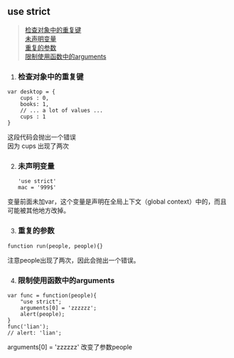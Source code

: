 ## use strict
>[检查对象中的重复键](#检查对象中的重复键)  
>[未声明变量](#未声明变量)  
>[重复的参数](#重复的参数)    
>[限制使用函数中的arguments](#限制使用函数中的arguments)  


1. ### 检查对象中的重复键
```
var desktop = {
    cups : 0,
    books: 1,
    // ... a lot of values ...
    cups : 1
}
```
这段代码会抛出一个错误  
因为 cups 出现了两次

2. ### 未声明变量

    ```
    'use strict'
    mac = '999$'
    ```

变量前面未加var，这个变量是声明在全局上下文（global context）中的，而且可能被其他地方改掉。

3. ### 重复的参数
```
function run(people, people){}
```
注意people出现了两次，因此会抛出一个错误。

4. ### 限制使用函数中的arguments
```
var func = function(people){
    "use strict";
    arguments[0] = 'zzzzzz';
    alert(people);
}
func('lian');
// alert: 'lian';
```
arguments[0] = 'zzzzzz' 改变了参数people